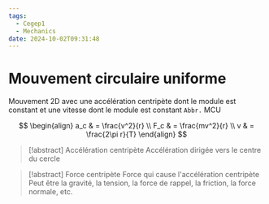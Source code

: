 ```yaml
---
tags:
  - Cegep1
  - Mechanics
date: 2024-10-02T09:31:48
---
```


# Mouvement circulaire uniforme

Mouvement 2D avec une accélération centripète dont le module est constant et une vitesse dont le module est constant
`Abbr.` MCU

$$
\begin{align}
a_c & = \frac{v^2}{r} \\
F_c & = \frac{mv^2}{r} \\
v & = \frac{2\pi r}{T}
\end{align}
$$

> [!abstract] Accélération centripète
> Accélération dirigée vers le centre du cercle

> [!abstract] Force centripète
> Force qui cause l'accélération centripète
> Peut être la gravité, la tension, la force de rappel, la friction, la force normale, etc.

